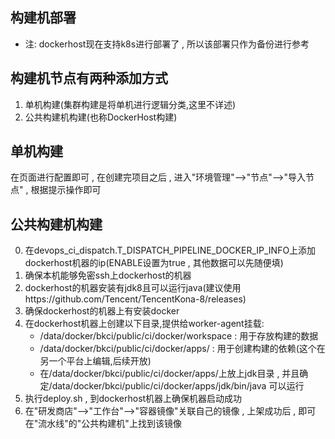 ## 构建机部署
- 注: dockerhost现在支持k8s进行部署了 , 所以该部署只作为备份进行参考

## 构建机节点有两种添加方式
1. 单机构建(集群构建是将单机进行逻辑分类,这里不详述)
2. 公共构建机构建(也称DockerHost构建)

## 单机构建
在页面进行配置即可 , 在创建完项目之后 , 进入"环境管理"-->"节点"-->"导入节点" , 根据提示操作即可

## 公共构建机构建
0. 在devops_ci_dispatch.T_DISPATCH_PIPELINE_DOCKER_IP_INFO上添加dockerhost机器的ip(ENABLE设置为true , 其他数据可以先随便填)
1. 确保本机能够免密ssh上dockerhost的机器
2. dockerhost的机器安装有jdk8且可以运行java(建议使用https://github.com/Tencent/TencentKona-8/releases)
3. 确保dockerhost的机器上有安装docker
4. 在dockerhost机器上创建以下目录,提供给worker-agent挂载:
    - /data/docker/bkci/public/ci/docker/workspace : 用于存放构建的数据
    - /data/docker/bkci/public/ci/docker/apps/ : 用于创建构建的依赖(这个在另一个平台上编辑,后续开放)
    - 在/data/docker/bkci/public/ci/docker/apps/上放上jdk目录 , 并且确定/data/docker/bkci/public/ci/docker/apps/jdk/bin/java 可以运行
5. 执行deploy.sh , 到dockerhost机器上确保机器启动成功
6. 在"研发商店"-->"工作台"-->"容器镜像"关联自己的镜像 , 上架成功后 , 即可在"流水线"的"公共构建机"上找到该镜像